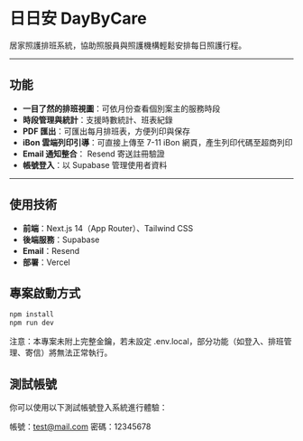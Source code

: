 # 日日安 DayByCare

居家照護排班系統，協助照服員與照護機構輕鬆安排每日照護行程。

---

## 功能

-  **一目了然的排班視圖**：可依月份查看個別案主的服務時段
-  **時段管理與統計**：支援時數統計、班表紀錄
-  **PDF 匯出**：可匯出每月排班表，方便列印與保存
-  **iBon 雲端列印引導**：可直接上傳至 7-11 iBon 網頁，產生列印代碼至超商列印
-  **Email 通知整合**： Resend 寄送註冊驗證
-  **帳號登入**：以 Supabase 管理使用者資料

---

## 使用技術

- **前端**：Next.js 14（App Router）、Tailwind CSS
- **後端服務**：Supabase
- **Email**：Resend
- **部署**：Vercel

## 專案啟動方式
```bash
npm install
npm run dev
```

注意：本專案未附上完整金鑰，若未設定 .env.local，部分功能（如登入、排班管理、寄信）將無法正常執行。

## 測試帳號

你可以使用以下測試帳號登入系統進行體驗：

帳號：test@mail.com
密碼：12345678

